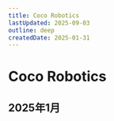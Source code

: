 ```yaml
---
title: Coco Robotics
lastUpdated: 2025-09-03
outline: deep
createdDate: 2025-01-31
---
```


<script setup>
import jobRecruiterInformation from './data/coco-robotics.json'

</script>

# Coco Robotics

## 2025年1月



<JobRecruiterInformation
  :recruiterName="jobRecruiterInformation.recruiterName"
  :recruiterEmail="jobRecruiterInformation.recruiterEmail"
  :company="jobRecruiterInformation.company"
  :jobTitle="jobRecruiterInformation.jobTitle"
  :team="jobRecruiterInformation.team"
  :bookingLink="jobRecruiterInformation.bookingLink"
  :emailContent="jobRecruiterInformation.emailContent"
/>
